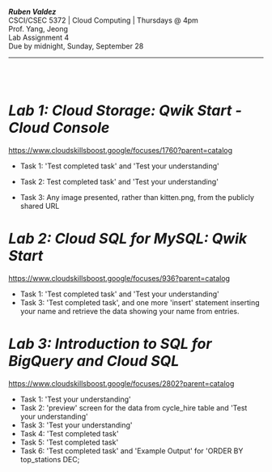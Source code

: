 ***Ruben Valdez*** <br>
CSCI/CSEC 5372 | Cloud Computing | Thursdays @ 4pm<br>
Prof. Yang, Jeong <br>
Lab Assignment 4 <br>
Due by midnight, Sunday, September 28

---

<br><br>


# ***Lab 1: Cloud Storage: Qwik Start  - Cloud Console***

https://www.cloudskillsboost.google/focuses/1760?parent=catalog

- Task 1: 'Test completed task' and 'Test your understanding'

- Task 2: Test completed task' and 'Test your understanding'

- Task 3:  Any image presented, rather than kitten.png, from the publicly shared URL



# ***Lab 2: Cloud SQL for MySQL: Qwik Start***

https://www.cloudskillsboost.google/focuses/936?parent=catalog

- Task 1: 'Test completed task' and 'Test your understanding'
- Task 3:  'Test completed task', and one more 'insert' statement inserting your name and retrieve the data showing your name from entries.


# ***Lab 3: Introduction to SQL for BigQuery and Cloud SQL***

https://www.cloudskillsboost.google/focuses/2802?parent=catalog

- Task 1: 'Test your understanding'
- Task 2: 'preview' screen for the data from cycle_hire table and 'Test your understanding'
- Task 3: 'Test your understanding'
- Task 4: 'Test completed task' 
- Task 5: 'Test completed task' 
- Task 6: 'Test completed task' and 'Example Output' for 'ORDER BY top_stations DEC;
